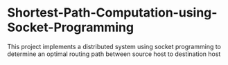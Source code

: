# Shortest-Path-Computation-using-Socket-Programming
This project implements a distributed system using socket programming to determine an optimal routing path between source host to destination host
